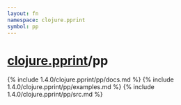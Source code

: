 ```yaml
---
layout: fn
namespace: clojure.pprint
symbol: pp
---
```


# [clojure.pprint](../)/pp

{% include 1.4.0/clojure.pprint/pp/docs.md %}
{% include 1.4.0/clojure.pprint/pp/examples.md %}
{% include 1.4.0/clojure.pprint/pp/src.md %}

